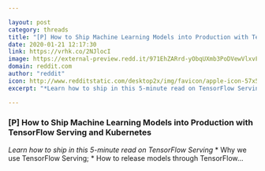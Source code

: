 ```yaml
---

layout: post
category: threads
title: "[P] How to Ship Machine Learning Models into Production with TensorFlow Serving and Kubernetes"
date: 2020-01-21 12:17:30
link: https://vrhk.co/2NJlocI
image: https://external-preview.redd.it/971EhZARrd-yObqUXmb3PoDVewVlxvFjH5fuvf9WPtA.jpg?width=1000&height=523.560209424&auto=webp&s=a15206063ba4d5452526fef453449d38f4571654
domain: reddit.com
author: "reddit"
icon: http://www.redditstatic.com/desktop2x/img/favicon/apple-icon-57x57.png
excerpt: "*Learn how to ship in this 5-minute read on TensorFlow Serving* * Why we use TensorFlow Serving; * How to release models through TensorFlow..."

---
```


### [P] How to Ship Machine Learning Models into Production with TensorFlow Serving and Kubernetes

*Learn how to ship in this 5-minute read on TensorFlow Serving* * Why we use TensorFlow Serving; * How to release models through TensorFlow...